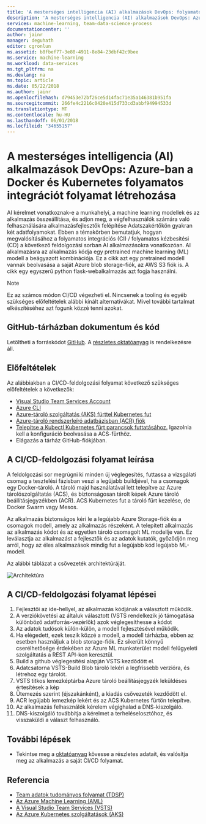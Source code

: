 ```yaml
---
title: 'A mesterséges intelligencia (AI) alkalmazások DevOps: folyamatos integráció csővezeték Azure-ban a Docker, Kubernetes & Python Flask-alkalmazás létrehozása'
description: 'A mesterséges intelligencia (AI) alkalmazások DevOps: Azure-ban a Docker és Kubernetes folyamatos integráció folyamat létrehozása'
services: machine-learning, team-data-science-process
documentationcenter: ''
author: jainr
manager: deguhath
editor: cgronlun
ms.assetid: b8fbef77-3e80-4911-8e84-23dbf42c9bee
ms.service: machine-learning
ms.workload: data-services
ms.tgt_pltfrm: na
ms.devlang: na
ms.topic: article
ms.date: 05/22/2018
ms.author: jainr
ms.openlocfilehash: d79453e72bf26ce5d14fac71e35a146381b951fa
ms.sourcegitcommit: 266fe4c2216c0420e415d733cd3abbf94994533d
ms.translationtype: MT
ms.contentlocale: hu-HU
ms.lasthandoff: 06/01/2018
ms.locfileid: "34655157"
---
```

# <a name="devops-for-artificial-intelligence-ai-applications-creating-continuous-integration-pipeline-on-azure-using-docker-and-kubernetes"></a>A mesterséges intelligencia (AI) alkalmazások DevOps: Azure-ban a Docker és Kubernetes folyamatos integrációt folyamat létrehozása
AI kérelmet vonatkoznak-e a munkahelyi, a machine learning modellek és az alkalmazás összeállítása, és adjon meg, a végfelhasználók számára való felhasználására alkalmazásfejlesztők felépítése Adatszakértőkön gyakran két adatfolyamokat. Ebben a témakörben bemutatjuk, hogyan megvalósításához a folyamatos integrációs (CI) / folyamatos kézbesítési (CD) a következő feldolgozási sorban AI alkalmazásokra vonatkozóan. AI alkalmazásra az alkalmazás kódja egy pretrained machine learning (ML) modell a beágyazott kombinációja. Ez a cikk azt egy pretrained modell vannak beolvasása a saját Azure blob storage-fiók, az AWS S3 fiók is. A cikk egy egyszerű python flask-webalkalmazás azt fogja használni.

> [!NOTE]
> Ez az számos módon CI/CD végezheti el. Nincsenek a tooling és egyéb szükséges előfeltételek alábbi kínált alternatívákat. Mivel további tartalmat elkészítéséhez azt fogunk közzé tenni azokat.
>
>

## <a name="github-repository-with-document-and-code"></a>GitHub-tárházban dokumentum és kód
Letöltheti a forráskódot [GitHub](https://github.com/Azure/DevOps-For-AI-Apps). A [részletes oktatóanyag](https://github.com/Azure/DevOps-For-AI-Apps/blob/master/Tutorial.md) is rendelkezésre áll.

## <a name="pre-requisites"></a>Előfeltételek
Az alábbiakban a CI/CD-feldolgozási folyamat következő szükséges előfeltételek a következők:
* [Visual Studio Team Services Account](https://docs.microsoft.com/en-us/vsts/accounts/create-account-msa-or-work-student)
* [Azure CLI](https://docs.microsoft.com/en-us/cli/azure/install-azure-cli?view=azure-cli-latest)
* [Azure-tároló szolgáltatás (AKS) fürttel Kubernetes fut](https://docs.microsoft.com/en-us/azure/container-service/kubernetes/container-service-tutorial-kubernetes-deploy-cluster)
* [Azure-tároló rendszerleíró adatbázisban (ACR) fiók](https://docs.microsoft.com/en-us/azure/container-registry/container-registry-get-started-portal)
* [Telepítse a Kubectl Kubernetes fürt parancsok futtatásához.](https://kubernetes.io/docs/tasks/tools/install-kubectl/) Igazolnia kell a konfiguráció beolvasása a ACS-fürthöz. 
* Elágazás a tárház GitHub-fiókjában.

## <a name="description-of-the-cicd-pipeline"></a>A CI/CD-feldolgozási folyamat leírása
A feldolgozási sor megrúgni ki minden új véglegesítés, futtassa a vizsgálati csomag a tesztelési fázisban veszi a legújabb buildjével, ha a csomagok egy Docker-tároló. A tároló majd használatával lett telepítve az Azure tárolószolgáltatás (ACS), és biztonságosan tárolt képek Azure tároló beállításjegyzékben (ACR). ACS Kubernetes fut a tároló fürt kezelése, de Docker Swarm vagy Mesos.

Az alkalmazás biztonságos kéri le a legújabb Azure Storage-fiók és a csomagok modell, amely az alkalmazás részeként. A telepített alkalmazás az alkalmazás kódot és az egyetlen tároló csomagolt ML modellje van. Ez leválasztja az alkalmazást a fejlesztők és az adatok kutatók, győződjön meg arról, hogy az éles alkalmazások mindig fut a legújabb kód legújabb ML-modell.

Az alábbi táblázat a csővezeték architektúráját. 

![Architektúra](./media/ci-cd-flask/Architecture.PNG?raw=true)

## <a name="steps-of-the-cicd-pipeline"></a>A CI/CD-feldolgozási folyamat lépései
1. Fejlesztői az ide-hellyel, az alkalmazás kódjának a választott működik.
2. A verziókövetési az általuk választott (VSTS rendelkezik jó támogatása különböző adatforrás-vezérlők) azok véglegesíthesse a kódot
3. Az adatok tudósok külön-külön, a modell fejlesztésével működik.
4. Ha elégedett, ezek teszik közzé a modell, a modell tárházba, ebben az esetben használjuk a blob storage-fiók. Ez sikerült könnyű cserélhetősége érdekében az Azure ML munkaterület modell felügyeleti szolgáltatás a REST API-kon keresztül.
5. Build a github véglegesítési alapján VSTS kezdődött el.
6. Adatcsatorna VSTS-Build Blob tároló lekéri a legfrissebb verzióra, és létrehoz egy tárolót.
7. VSTS titkos lemezképtárba Azure tároló beállításjegyzék leküldéses értesítések a kép
8. Ütemezés szerint (éjszakánként), a kiadás csővezeték kezdődött el.
9. ACR legújabb lemezkép lekért és az ACS Kubernetes fürtön telepítve.
10. Az alkalmazás felhasználók kérelem végighalad a DNS-kiszolgáló.
11. DNS-kiszolgáló továbbítja a kérelmet a terheléselosztóhoz, és visszaküldi a választ felhasználó.

## <a name="next-steps"></a>További lépések
* Tekintse meg a [oktatóanyag]((https://github.com/Azure/DevOps-For-AI-Apps/blob/master/Tutorial.md)) kövesse a részletes adatait, és valósítja meg az alkalmazás a saját CI/CD folyamat.

## <a name="references"></a>Referencia
* [Team adatok tudományos folyamat (TDSP)](https://aka.ms/tdsp)
* [Az Azure Machine Learning (AML)](https://docs.microsoft.com/en-us/azure/machine-learning/service/)
* [A Visual Studio Team Services (VSTS)](https://www.visualstudio.com/vso/)
* [Az Azure Kubernetes szolgáltatások (AKS)](https://docs.microsoft.com/en-us/azure/aks/intro-kubernetes)